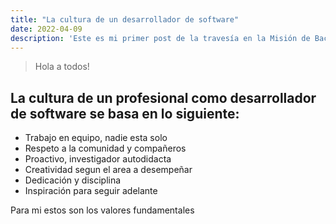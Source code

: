 ```yaml
---
title: "La cultura de un desarrollador de software"
date: 2022-04-09
description: 'Este es mi primer post de la travesía en la Misión de Backend con Node JS de Launch X.'
---
```


> Hola a todos!

## La cultura de un profesional como desarrollador de software se basa en lo siguiente:

- Trabajo en equipo, nadie esta solo
- Respeto a la comunidad y compañeros
- Proactivo, investigador autodidacta
- Creatividad segun el area a desempeñar
- Dedicación y disciplina
- Inspiración para seguir adelante

Para mi estos son los valores fundamentales
